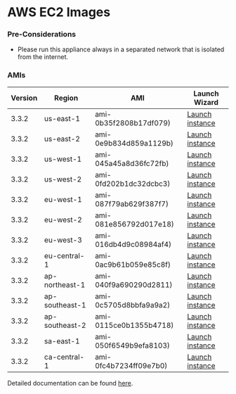 AWS EC2 Images
==============

### Pre-Considerations

  * Please run this appliance always in a separated network that is isolated from the internet.

### AMIs

| Version   | Region         | AMI                   | Launch Wizard                                                                                                                      |
| --------- | --------       | -----                 | -------------                                                                                                                      |
| 3.3.2     | us-east-1      | ami-0b35f2808b17df079) | [Launch instance](https://console.aws.amazon.com/ec2/v2/home?region=us-east-1#LaunchInstanceWizard:ami=ami-0b35f2808b17df079)      |
| 3.3.2     | us-east-2      | ami-0e9b834d859a1129b) | [Launch instance](https://console.aws.amazon.com/ec2/v2/home?region=us-east-2#LaunchInstanceWizard:ami=ami-0e9b834d859a1129b)      |
| 3.3.2     | us-west-1      | ami-045a45a8d36fc72fb) | [Launch instance](https://console.aws.amazon.com/ec2/v2/home?region=us-west-1#LaunchInstanceWizard:ami=ami-045a45a8d36fc72fb)      |
| 3.3.2     | us-west-2      | ami-0fd202b1dc32dcbc3) | [Launch instance](https://console.aws.amazon.com/ec2/v2/home?region=us-west-2#LaunchInstanceWizard:ami=ami-0fd202b1dc32dcbc3)      |
| 3.3.2     | eu-west-1      | ami-087f79ab629f387f7) | [Launch instance](https://console.aws.amazon.com/ec2/v2/home?region=eu-west-1#LaunchInstanceWizard:ami=ami-087f79ab629f387f7)      |
| 3.3.2     | eu-west-2      | ami-081e856792d017e18) | [Launch instance](https://console.aws.amazon.com/ec2/v2/home?region=eu-west-2#LaunchInstanceWizard:ami=ami-081e856792d017e18)      |
| 3.3.2     | eu-west-3      | ami-016db4d9c08984af4) | [Launch instance](https://console.aws.amazon.com/ec2/v2/home?region=eu-west-3#LaunchInstanceWizard:ami=ami-016db4d9c08984af4)      |
| 3.3.2     | eu-central-1   | ami-0ac9b61b059e85c8f) | [Launch instance](https://console.aws.amazon.com/ec2/v2/home?region=eu-central-1#LaunchInstanceWizard:ami=ami-0ac9b61b059e85c8f)   |
| 3.3.2     | ap-northeast-1 | ami-040f9a690290d2811) | [Launch instance](https://console.aws.amazon.com/ec2/v2/home?region=ap-northeast-1#LaunchInstanceWizard:ami=ami-040f9a690290d2811) |
| 3.3.2     | ap-southeast-1 | ami-0c5705d8bbfa9a9a2) | [Launch instance](https://console.aws.amazon.com/ec2/v2/home?region=ap-southeast-1#LaunchInstanceWizard:ami=ami-0c5705d8bbfa9a9a2) |
| 3.3.2     | ap-southeast-2 | ami-0115ce0b1355b4718) | [Launch instance](https://console.aws.amazon.com/ec2/v2/home?region=ap-southeast-2#LaunchInstanceWizard:ami=ami-0115ce0b1355b4718) |
| 3.3.2     | sa-east-1      | ami-050f6549b9efa8103) | [Launch instance](https://console.aws.amazon.com/ec2/v2/home?region=sa-east-1#LaunchInstanceWizard:ami=ami-050f6549b9efa8103)      |
| 3.3.2     | ca-central-1   | ami-0fc4b7234ff09e7b0) | [Launch instance](https://console.aws.amazon.com/ec2/v2/home?region=ca-central-1#LaunchInstanceWizard:ami=ami-0fc4b7234ff09e7b0)   |

Detailed documentation can be found [here](http://docs.graylog.org/en/3.2/pages/installation/aws.html).
